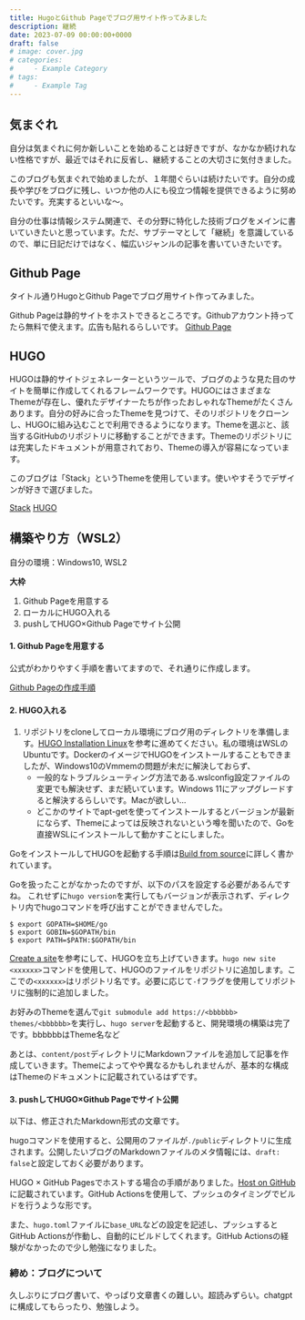 ```yaml
---
title: HugoとGithub Pageでブログ用サイト作ってみました
description: 継続
date: 2023-07-09 00:00:00+0000
draft: false
# image: cover.jpg
# categories:
#     - Example Category
# tags:
#     - Example Tag
---
```


## 気まぐれ

自分は気まぐれに何か新しいことを始めることは好きですが、なかなか続けれない性格ですが、最近ではそれに反省し、継続することの大切さに気付きました。

このブログも気まぐれで始めましたが、１年間ぐらいは続けたいです。自分の成長や学びをブログに残し、いつか他の人にも役立つ情報を提供できるように努めたいです。充実するといいな～。

自分の仕事は情報システム関連で、その分野に特化した技術ブログをメインに書いていきたいと思っています。ただ、サブテーマとして「継続」を意識しているので、単に日記だけではなく、幅広いジャンルの記事を書いていきたいです。

## Github Page

タイトル通りHugoとGithub Pageでブログ用サイト作ってみました。

Github Pageは静的サイトをホストできるところです。Githubアカウント持ってたら無料で使えます。広告も貼れるらしいです。
[Github Page](https://docs.github.com/ja/pages/getting-started-with-github-pages/about-github-pages)

## HUGO

HUGOは静的サイトジェネレーターというツールで、ブログのような見た目のサイトを簡単に作成してくれるフレームワークです。HUGOにはさまざまなThemeが存在し、優れたデザイナーたちが作ったおしゃれなThemeがたくさんあります。自分の好みに合ったThemeを見つけて、そのリポジトリをクローンし、HUGOに組み込むことで利用できるようになります。Themeを選ぶと、該当するGitHubのリポジトリに移動することができます。Themeのリポジトリには充実したドキュメントが用意されており、Themeの導入が容易になっています。

このブログは「Stack」というThemeを使用しています。使いやすそうでデザインが好きで選びました。

[Stack](https://themes.gohugo.io/themes/hugo-theme-stack/)
[HUGO](https://gohugo.io/)

## 構築やり方（WSL2）

自分の環境：Windows10, WSL2

**大枠**

1. Github Pageを用意する
2. ローカルにHUGO入れる
3. pushしてHUGO×Github Pageでサイト公開

#### 1. Github Pageを用意する

公式がわかりやすく手順を書いてますので、それ通りに作成します。

[Github Pageの作成手順](https://docs.github.com/ja/pages/getting-started-with-github-pages/creating-a-github-pages-site)

#### 2. HUGO入れる

1. リポジトリをcloneしてローカル環境にブログ用のディレクトリを準備します。[HUGO Installation Linux](https://gohugo.io/installation/linux/)を参考に進めてください。私の環境はWSLのUbuntuです。DockerのイメージでHUGOをインストールすることもできましたが、Windows10のVmmemの問題が未だに解決しておらず、
   - 一般的なトラブルシューティング方法である.wslconfig設定ファイルの変更でも解決せず、まだ続いています。Windows 11にアップグレードすると解決するらしいです。Macが欲しい...
   - どこかのサイトでapt-getを使ってインストールするとバージョンが最新にならず、Themeによっては反映されないという噂を聞いたので、Goを直接WSLにインストールして動かすことにしました。

GoをインストールしてHUGOを起動する手順は[Build from source](https://gohugo.io/installation/linux/#build-from-source)に詳しく書かれています。

Goを扱ったことがなかったのですが、以下のパスを設定する必要があるんですね。
これせずに`hugo version`を実行してもバージョンが表示されず、ディレクトリ内でhugoコマンドを呼び出すことができませんでした。

```shell
$ export GOPATH=$HOME/go
$ export GOBIN=$GOPATH/bin
$ export PATH=$PATH:$GOPATH/bin
```

[Create a site](https://gohugo.io/getting-started/quick-start/#create-a-site)を参考にして、HUGOを立ち上げていきます。`hugo new site <xxxxxx>`コマンドを使用して、HUGOのファイルをリポジトリに追加します。ここでの`<xxxxxx>`はリポジトリ名です。必要に応じて`-f`フラグを使用してリポジトリに強制的に追加しました。

お好みのThemeを選んで`git submodule add https://<bbbbbb> themes/<bbbbbb>`を実行し、`hugo server`を起動すると、開発環境の構築は完了です。bbbbbbはTheme名など

あとは、`content/post`ディレクトリにMarkdownファイルを追加して記事を作成していきます。Themeによってやや異なるかもしれませんが、基本的な構成はThemeのドキュメントに記載されているはずです。

#### 3. pushしてHUGO×Github Pageでサイト公開

以下は、修正されたMarkdown形式の文章です。

hugoコマンドを使用すると、公開用のファイルが`./public`ディレクトリに生成されます。公開したいブログのMarkdownファイルのメタ情報には、`draft: false`と設定しておく必要があります。

HUGO × GitHub Pagesでホストする場合の手順がありました。[Host on GitHub](https://gohugo.io/hosting-and-deployment/hosting-on-github/)に記載されています。GitHub Actionsを使用して、プッシュのタイミングでビルドを行うような形です。

また、`hugo.toml`ファイルに`base_URL`などの設定を記述し、プッシュするとGitHub Actionsが作動し、自動的にビルドしてくれます。GitHub Actionsの経験がなかったので少し勉強になりました。


### 締め：ブログについて

久しぶりにブログ書いて、やっぱり文章書くの難しい。超読みずらい。chatgptに構成してもらったり、勉強しよう。